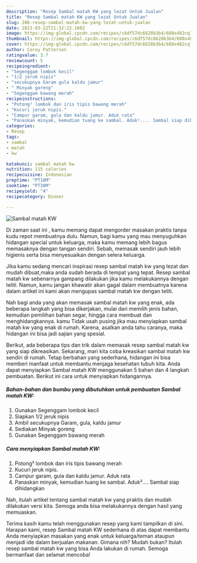 ```yaml
---
description: "Resep Sambal matah KW yang lezat Untuk Jualan"
title: "Resep Sambal matah KW yang lezat Untuk Jualan"
slug: 206-resep-sambal-matah-kw-yang-lezat-untuk-jualan
date: 2021-03-22T21:32:22.160Z
image: https://img-global.cpcdn.com/recipes/c6df57dc6628b3b4/680x482cq70/sambal-matah-kw-foto-resep-utama.jpg
thumbnail: https://img-global.cpcdn.com/recipes/c6df57dc6628b3b4/680x482cq70/sambal-matah-kw-foto-resep-utama.jpg
cover: https://img-global.cpcdn.com/recipes/c6df57dc6628b3b4/680x482cq70/sambal-matah-kw-foto-resep-utama.jpg
author: Corey Patterson
ratingvalue: 3.7
reviewcount: 5
recipeingredient:
- "Segenggam lombok kecil"
- "1/2 jeruk nipis"
- "secukupnya Garam gula kaldu jamur"
- " Minyak goreng"
- "Segenggam bawang merah"
recipeinstructions:
- "Potong² lombok dan iris tipis bawang merah"
- "Kucuri jeruk nipis."
- "Campur garam, gula dan kaldu jamur. Aduk rata"
- "Panaskan minyak, kemudian tuang ke sambal. Aduk².... Sambal siap dihidangkan"
categories:
- Resep
tags:
- sambal
- matah
- kw

katakunci: sambal matah kw 
nutrition: 115 calories
recipecuisine: Indonesian
preptime: "PT18M"
cooktime: "PT30M"
recipeyield: "4"
recipecategory: Dinner

---
```



![Sambal matah KW](https://img-global.cpcdn.com/recipes/c6df57dc6628b3b4/680x482cq70/sambal-matah-kw-foto-resep-utama.jpg)

Di zaman  saat ini , kamu memang dapat mengorder masakan praktis tanpa kudu repot membuatnya dulu. Namun, bagi kamu yang mau menyuguhkan hidangan special untuk keluarga, maka kamu memang lebih bagus memasaknya dengan tangan sendiri. Sebab, memasak sendiri jauh lebih higienis serta bisa menyesuaikan dengan selera keluarga.

Jika kamu sedang mencari inspirasi resep sambal matah kw yang lezat dan mudah dibuat,maka anda sudah berada di tempat yang tepat. Resep sambal matah kw  sebenarnya gampang dilakukan jika kamu melakukannya dengan teliti. Namun, kamu jangan khawatir akan gagal dalam membuatnya 
karena dalam artikel ini kami akan mengupas sambal matah kw dengan teliti.  



Nah bagi anda yang akan memasak sambal matah kw yang enak, ada beberapa langkah yang bisa dikerjakan, mulai dari memilih jenis bahan, kemudian pemilihan bahan segar, hingga cara membuat dan menghidangkannya. kamu Tidak usah pusing jika mau menyiapkan sambal matah kw yang enak di rumah. Karena, asalkan anda  tahu caranya, maka hidangan ini bisa jadi sajian yang spesial.

Berikut, ada beberapa tips dan trik dalam memasak resep sambal matah kw yang siap dikreasikan. Sekarang, mari kita coba kreasikan sambal matah kw sendiri di rumah. Tetap berbahan yang sederhana, hidangan ini bisa memberi manfaat untuk membantu menjaga kesehatan tubuh kita. Anda dapat menyiapkan Sambal matah KW menggunakan 5 bahan dan 4 langkah pembuatan. Berikut ini cara untuk menyiapkan hidangannya.

<!--inarticleads1-->

##### Bahan-bahan dan bumbu yang dibutuhkan untuk pembuatan Sambal matah KW:

1. Gunakan Segenggam lombok kecil
1. Siapkan 1/2 jeruk nipis
1. Ambil secukupnya Garam, gula, kaldu jamur
1. Sediakan  Minyak goreng
1. Gunakan Segenggam bawang merah




<!--inarticleads2-->

##### Cara menyiapkan Sambal matah KW:

1. Potong² lombok dan iris tipis bawang merah
1. Kucuri jeruk nipis.
1. Campur garam, gula dan kaldu jamur. Aduk rata
1. Panaskan minyak, kemudian tuang ke sambal. Aduk².... Sambal siap dihidangkan




Nah, itulah artikel tentang  sambal matah kw  yang praktis dan mudah dilakukan versi kita. Semoga anda bisa melakukannya dengan hasil yang memuaskan. 

Terima kasih kamu telah menggunakan resep yang kami tampilkan di sini. Harapan kami, resep  Sambal matah KW sederhana di atas dapat membantu Anda menyiapkan masakan yang enak untuk keluarga/teman ataupun menjadi ide dalam berjualan makanan. Gimana nih? Mudah bukan? Itulah resep sambal matah kw yang bisa Anda lakukan di rumah. Semoga bermanfaat dan selamat mencoba!

